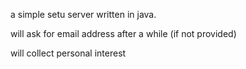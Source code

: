 a simple setu server written in java.

will ask for email address after a while (if not provided)

will collect personal interest